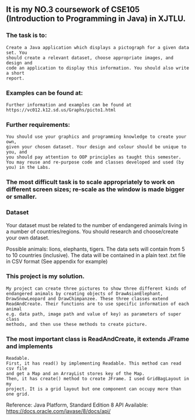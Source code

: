## It is my NO.3 coursework of CSE105 (Introduction to Programming in Java) in XJTLU.

### The task is to:
    Create a Java application which displays a pictograph for a given data set. You
    should create a relevant dataset, choose appropriate images, and design and
    code an application to display this information. You should also write a short
    report. 


### Examples can be found at:
    Further information and examples can be found at
    https://vc012.k12.sd.us/Graphs/picto1.html
	
### Further requirements:
    You should use your graphics and programming knowledge to create your own,
    given your chosen dataset. Your design and colour should be unique to you, and
    you should pay attention to OOP principles as taught this semester. You may reuse and re-purpose code and classes developed and used (by you) in the Labs.
	
### The most difficult task is to scale appropriately to work on different screen sizes; re-scale as the window is made bigger or smaller. 
   
### Dataset
Your dataset must be related to the number of endangered animals living in a
number of countries/regions. You should research and choose/create your own
dataset.

Possible animals: lions, elephants, tigers.
The data sets will contain from 5 to 10 countries (inclusive).
The data will be contained in a plain text .txt file in CSV format (See
appendix for example)
	
	

### This project is my solution.
    My project can create three pictures to show three different kinds of
    endangered animals by creating objects of DrawAsianElephant,
    DrawSnowLeopard and DrawChimpanzee. These three classes extend
    ReadAndCreate. Their functions are to use specific information of each animal
    e.g. data path, image path and value of key) as parameters of super class
    methods, and then use these methods to create picture.
	
### The most important class is ReadAndCreate, it extends JFrame and implements
    Readable.
    First, it has read() by implementing Readable. This method can read csv file
    and get a Map and an ArrayList stores key of the Map.
    Then, it has create() method to create JFrame. I used GridBagLayout in my
    project. It is a grid layout but one component can occupy more than one grid.
	



Reference:
    Java Platform, Standard Edition 8 API
	Available: https://docs.oracle.com/javase/8/docs/api/
